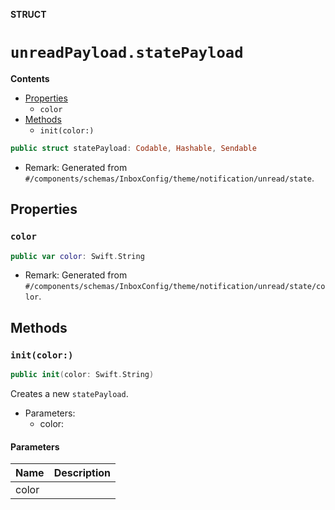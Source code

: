 **STRUCT**

# `unreadPayload.statePayload`

**Contents**

- [Properties](#properties)
  - `color`
- [Methods](#methods)
  - `init(color:)`

```swift
public struct statePayload: Codable, Hashable, Sendable
```

- Remark: Generated from `#/components/schemas/InboxConfig/theme/notification/unread/state`.

## Properties
### `color`

```swift
public var color: Swift.String
```

- Remark: Generated from `#/components/schemas/InboxConfig/theme/notification/unread/state/color`.

## Methods
### `init(color:)`

```swift
public init(color: Swift.String)
```

Creates a new `statePayload`.

- Parameters:
  - color:

#### Parameters

| Name | Description |
| ---- | ----------- |
| color |  |